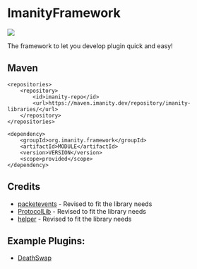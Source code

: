 # ImanityFramework

![](https://img.shields.io/nexus/imanity-libraries/org.imanity.framework/parent?label=ImanityFramework&server=https%3A%2F%2Fmaven.imanity.dev&style=flat-square)

The framework to let you develop plugin quick and easy!

## Maven
```
<repositories>
    <repository>
        <id>imanity-repo</id>
        <url>https://maven.imanity.dev/repository/imanity-libraries/</url>
    </repository>
</repositories>

<dependency>
    <groupId>org.imanity.framework</groupId>
    <artifactId>MODULE</artifactId>
    <version>VERSION</version>
    <scope>provided</scope>
</dependency>
```

## Credits
* [packetevents](https://github.com/retrooper/packetevents) - Revised to fit the library needs
* [ProtocolLib](https://github.com/dmulloy2/ProtocolLib/) - Revised to fit the library needs
* [helper](https://github.com/lucko/helper) - Revised to fit the library needs

## Example Plugins:
- [DeathSwap](https://github.com/LeeGodSRC/deathswap)
